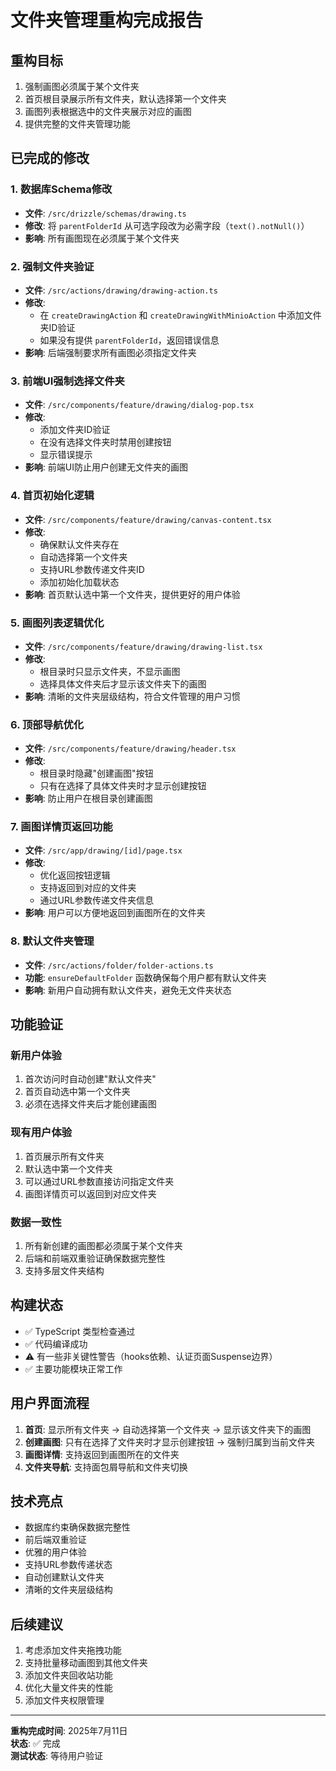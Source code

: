 # 文件夹管理重构完成报告

## 重构目标
1. 强制画图必须属于某个文件夹
2. 首页根目录展示所有文件夹，默认选择第一个文件夹
3. 画图列表根据选中的文件夹展示对应的画图
4. 提供完整的文件夹管理功能

## 已完成的修改

### 1. 数据库Schema修改
- **文件**: `/src/drizzle/schemas/drawing.ts`
- **修改**: 将 `parentFolderId` 从可选字段改为必需字段（`text().notNull()`）
- **影响**: 所有画图现在必须属于某个文件夹

### 2. 强制文件夹验证
- **文件**: `/src/actions/drawing/drawing-action.ts`
- **修改**: 
  - 在 `createDrawingAction` 和 `createDrawingWithMinioAction` 中添加文件夹ID验证
  - 如果没有提供 `parentFolderId`，返回错误信息
- **影响**: 后端强制要求所有画图必须指定文件夹

### 3. 前端UI强制选择文件夹
- **文件**: `/src/components/feature/drawing/dialog-pop.tsx`
- **修改**: 
  - 添加文件夹ID验证
  - 在没有选择文件夹时禁用创建按钮
  - 显示错误提示
- **影响**: 前端UI防止用户创建无文件夹的画图

### 4. 首页初始化逻辑
- **文件**: `/src/components/feature/drawing/canvas-content.tsx`
- **修改**: 
  - 确保默认文件夹存在
  - 自动选择第一个文件夹
  - 支持URL参数传递文件夹ID
  - 添加初始化加载状态
- **影响**: 首页默认选中第一个文件夹，提供更好的用户体验

### 5. 画图列表逻辑优化
- **文件**: `/src/components/feature/drawing/drawing-list.tsx`
- **修改**: 
  - 根目录时只显示文件夹，不显示画图
  - 选择具体文件夹后才显示该文件夹下的画图
- **影响**: 清晰的文件夹层级结构，符合文件管理的用户习惯

### 6. 顶部导航优化
- **文件**: `/src/components/feature/drawing/header.tsx`
- **修改**: 
  - 根目录时隐藏"创建画图"按钮
  - 只有在选择了具体文件夹时才显示创建按钮
- **影响**: 防止用户在根目录创建画图

### 7. 画图详情页返回功能
- **文件**: `/src/app/drawing/[id]/page.tsx`
- **修改**: 
  - 优化返回按钮逻辑
  - 支持返回到对应的文件夹
  - 通过URL参数传递文件夹信息
- **影响**: 用户可以方便地返回到画图所在的文件夹

### 8. 默认文件夹管理
- **文件**: `/src/actions/folder/folder-actions.ts`
- **功能**: `ensureDefaultFolder` 函数确保每个用户都有默认文件夹
- **影响**: 新用户自动拥有默认文件夹，避免无文件夹状态

## 功能验证

### 新用户体验
1. 首次访问时自动创建"默认文件夹"
2. 首页自动选中第一个文件夹
3. 必须在选择文件夹后才能创建画图

### 现有用户体验
1. 首页展示所有文件夹
2. 默认选中第一个文件夹
3. 可以通过URL参数直接访问指定文件夹
4. 画图详情页可以返回到对应文件夹

### 数据一致性
1. 所有新创建的画图都必须属于某个文件夹
2. 后端和前端双重验证确保数据完整性
3. 支持多层文件夹结构

## 构建状态
- ✅ TypeScript 类型检查通过
- ✅ 代码编译成功
- ⚠️ 有一些非关键性警告（hooks依赖、认证页面Suspense边界）
- ✅ 主要功能模块正常工作

## 用户界面流程
1. **首页**: 显示所有文件夹 → 自动选择第一个文件夹 → 显示该文件夹下的画图
2. **创建画图**: 只有在选择了文件夹时才显示创建按钮 → 强制归属到当前文件夹
3. **画图详情**: 支持返回到画图所在的文件夹
4. **文件夹导航**: 支持面包屑导航和文件夹切换

## 技术亮点
- 数据库约束确保数据完整性
- 前后端双重验证
- 优雅的用户体验
- 支持URL参数传递状态
- 自动创建默认文件夹
- 清晰的文件夹层级结构

## 后续建议
1. 考虑添加文件夹拖拽功能
2. 支持批量移动画图到其他文件夹
3. 添加文件夹回收站功能
4. 优化大量文件夹的性能
5. 添加文件夹权限管理

---

**重构完成时间**: 2025年7月11日  
**状态**: ✅ 完成  
**测试状态**: 等待用户验证
